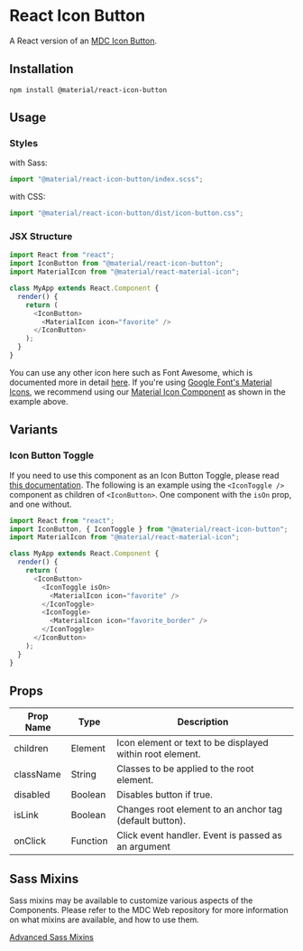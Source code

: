 # React Icon Button

A React version of an [MDC Icon Button](https://github.com/material-components/material-components-web/tree/master/packages/mdc-icon-button).

## Installation

```
npm install @material/react-icon-button
```

## Usage

### Styles

with Sass:

```js
import "@material/react-icon-button/index.scss";
```

with CSS:

```js
import "@material/react-icon-button/dist/icon-button.css";
```

### JSX Structure

```js
import React from "react";
import IconButton from "@material/react-icon-button";
import MaterialIcon from "@material/react-material-icon";

class MyApp extends React.Component {
  render() {
    return (
      <IconButton>
        <MaterialIcon icon="favorite" />
      </IconButton>
    );
  }
}
```

You can use any other icon here such as Font Awesome, which is documented more in detail [here](https://github.com/material-components/material-components-web/tree/master/packages/mdc-icon-button#icon-button-toggle-with-font-awesome). If you're using [Google Font's Material Icons](https://material.io/tools/icons/?style=baseline), we recommend using our [Material Icon Component](../material-icon) as shown in the example above.

## Variants

### Icon Button Toggle

If you need to use this component as an Icon Button Toggle, please read [this documentation](https://github.com/material-components/material-components-web/blob/master/packages/mdc-icon-button/README.md#icon-button-toggle). The following is an example using the `<IconToggle />` component as children of `<IconButton>`. One component with the `isOn` prop, and one without.

```js
import React from "react";
import IconButton, { IconToggle } from "@material/react-icon-button";
import MaterialIcon from "@material/react-material-icon";

class MyApp extends React.Component {
  render() {
    return (
      <IconButton>
        <IconToggle isOn>
          <MaterialIcon icon="favorite" />
        </IconToggle>
        <IconToggle>
          <MaterialIcon icon="favorite_border" />
        </IconToggle>
      </IconButton>
    );
  }
}
```

## Props

| Prop Name | Type     | Description                                               |
| --------- | -------- | --------------------------------------------------------- |
| children  | Element  | Icon element or text to be displayed within root element. |
| className | String   | Classes to be applied to the root element.                |
| disabled  | Boolean  | Disables button if true.                                  |
| isLink    | Boolean  | Changes root element to an anchor tag (default button).   |
| onClick   | Function | Click event handler. Event is passed as an argument       |

## Sass Mixins

Sass mixins may be available to customize various aspects of the Components. Please refer to the
MDC Web repository for more information on what mixins are available, and how to use them.

[Advanced Sass Mixins](https://github.com/material-components/material-components-web/blob/master/packages/mdc-icon-button/README.md#sass-mixins)
